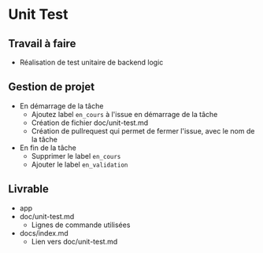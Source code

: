 # Unit Test
## Travail à faire

- Réalisation de test unitaire de backend logic

## Gestion de projet 

- En démarrage de la tâche 
  - Ajoutez label `en_cours` à l'issue en démarrage de la tâche
  - Création de fichier doc/unit-test.md
  - Création de pullrequest qui permet de fermer l'issue, avec le nom de la tâche
- En fin de la tâche
  - Supprimer le label `en_cours`
  - Ajouter le label `en_validation`

## Livrable

- app
- doc/unit-test.md
  - Lignes de commande utilisées
- docs/index.md
  - Lien vers doc/unit-test.md